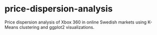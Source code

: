 # price-dispersion-analysis
Price dispersion analysis of Xbox 360 in online Swedish markets using K-Means clustering and ggplot2 visualizations.
